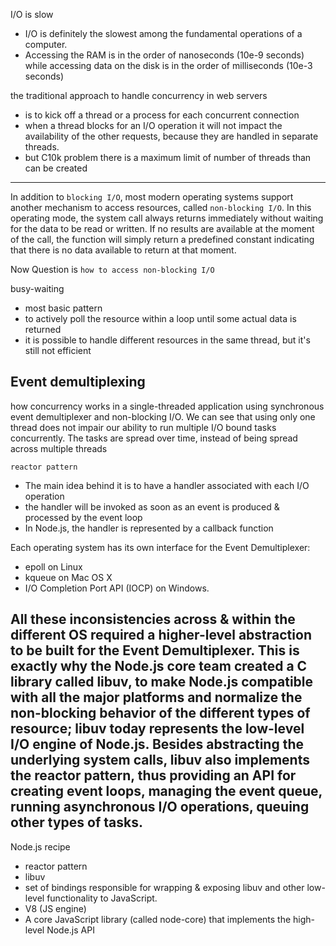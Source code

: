 I/O is slow
- I/O is definitely the slowest among the fundamental operations of a computer.
- Accessing the RAM is in the order of nanoseconds (10e-9 seconds)
    while accessing data on the disk is in the order of milliseconds (10e-3 seconds)

the traditional approach to handle concurrency in web servers 
- is to kick off a thread or a process for each concurrent connection
- when a thread blocks for an I/O operation 
    it will not impact the availability of the other requests, 
    because they are handled in separate threads. 
- but C10k problem
    there is a maximum limit of number of threads than can be created

----------------------------------------------------------------------------------------------------------------------------
In addition to `blocking I/O`, most modern operating systems support another mechanism to access resources, called `non-blocking I/O`. 
In this operating mode, the system call always returns immediately without waiting for the data to be read or written. 
If no results are available at the moment of the call, the function will simply return a predefined constant
    indicating that there is no data available to return at that moment.

Now Question is `how to access non-blocking I/O`

busy-waiting
- most basic pattern
- to actively poll the resource within a loop until some actual data is returned 
-  it is possible to handle different resources in the same thread, but it's still not efficient

Event demultiplexing
- 


how concurrency works in a single-threaded application using 
    synchronous event demultiplexer 
    and non-blocking I/O. 
We can see that using only one thread 
    does not impair our ability to run multiple I/O bound tasks concurrently. 
The tasks are spread over time, instead of being spread across multiple threads

`reactor pattern`
- The main idea behind it is to have a handler associated with each I/O operation
- the handler will be invoked as soon as an event is produced & processed by the event loop
- In Node.js, the handler is represented by a callback function


Each operating system has its own interface for the Event Demultiplexer:
- epoll on Linux
- kqueue on Mac OS X
- I/O Completion Port API (IOCP) on Windows.


All these inconsistencies across & within the different OS required a higher-level abstraction to be built for the Event Demultiplexer. 
This is exactly why the Node.js core team created a C library called libuv, to make Node.js compatible with all the major platforms 
and normalize the non-blocking behavior of the different types of resource; 
libuv today represents the low-level I/O engine of Node.js.
Besides abstracting the underlying system calls, libuv also 
    implements the reactor pattern, thus providing an API for creating event loops, 
    managing the event queue,
    running asynchronous I/O operations,
    queuing other types of tasks.
----------------------------------------------------------------------------------------------------------------------------

Node.js recipe
- reactor pattern 
- libuv
- set of bindings responsible for wrapping & exposing libuv and other low-level functionality to JavaScript.
- V8 (JS engine)
- A core JavaScript library (called node-core) that implements the high-level Node.js API